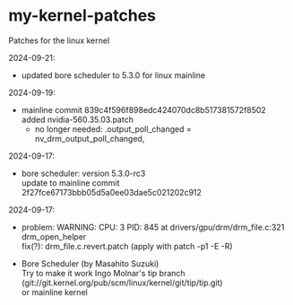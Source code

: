 # my-kernel-patches
Patches for the linux kernel

2024-09-21:
- updated bore scheduler to 5.3.0 for linux mainline

2024-09-19:
- mainline commit 839c4f596f898edc424070dc8b517381572f8502  
  added nvidia-560.35.03.patch  
  - no longer needed: .output_poll_changed = nv_drm_output_poll_changed,

2024-09-17:
- bore scheduler: version 5.3.0-rc3  
  update to mainline commit 2f27fce67173bbb05d5a0ee03dae5c021202c912

2024-09-17:
- problem: WARNING: CPU: 3 PID: 845 at drivers/gpu/drm/drm_file.c:321 drm_open_helper  
  fix(?): drm_file.c.revert.patch (apply with patch -p1 -E -R)

- Bore Scheduler (by Masahito Suzuki)  
Try to make it work Ingo Molnar's tip branch (git://git.kernel.org/pub/scm/linux/kernel/git/tip/tip.git)  
or mainline kernel
